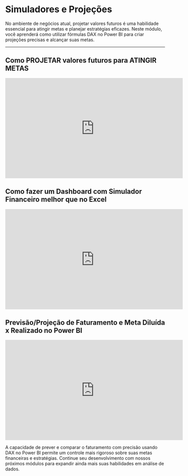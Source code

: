 # Simuladores e Projeções

No ambiente de negócios atual, projetar valores futuros é uma habilidade essencial para atingir metas e planejar estratégias eficazes. Neste módulo, você aprenderá como utilizar fórmulas DAX no Power BI para criar projeções precisas e alcançar suas metas.
 
 ----

## Como PROJETAR valores futuros para ATINGIR METAS

<iframe width="560" height="315" src="https://www.youtube.com/embed/nexb6rb55kc?si=xVsC1ZNogl3Pwmy6" title="YouTube video player" frameborder="0" allow="accelerometer; autoplay; clipboard-write; encrypted-media; gyroscope; picture-in-picture; web-share" referrerpolicy="strict-origin-when-cross-origin" allowfullscreen></iframe>

## Como fazer um Dashboard com Simulador Financeiro melhor que no Excel

<iframe width="560" height="315" src="https://www.youtube.com/embed/kU8_mNfc_yY?si=KiL1JzOOks56mM9T" title="YouTube video player" frameborder="0" allow="accelerometer; autoplay; clipboard-write; encrypted-media; gyroscope; picture-in-picture; web-share" referrerpolicy="strict-origin-when-cross-origin" allowfullscreen></iframe>

## Previsão/Projeção de Faturamento e Meta Diluída x Realizado no Power BI

<iframe width="560" height="315" src="https://www.youtube.com/embed/WvpgqE7lS0E?si=yMkb-xuhv8iPvBIb" title="YouTube video player" frameborder="0" allow="accelerometer; autoplay; clipboard-write; encrypted-media; gyroscope; picture-in-picture; web-share" referrerpolicy="strict-origin-when-cross-origin" allowfullscreen></iframe>

A capacidade de prever e comparar o faturamento com precisão usando DAX no Power BI permite um controle mais rigoroso sobre suas metas financeiras e estratégias. Continue seu desenvolvimento com nossos próximos módulos para expandir ainda mais suas habilidades em análise de dados.